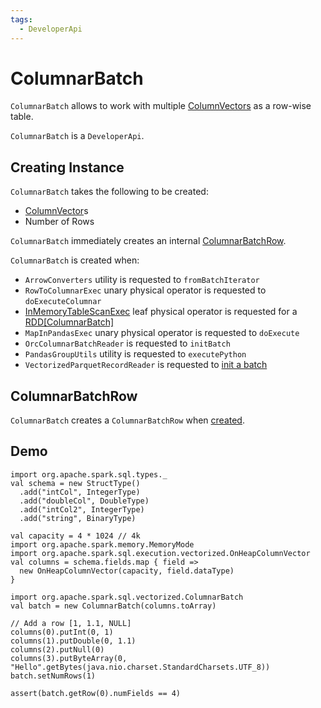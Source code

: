 ```yaml
---
tags:
  - DeveloperApi
---
```


# ColumnarBatch

`ColumnarBatch` allows to work with multiple [ColumnVectors](#columns) as a row-wise table.

`ColumnarBatch` is a `DeveloperApi`.

## Creating Instance

`ColumnarBatch` takes the following to be created:

* <span id="columns"> [ColumnVector](../vectorized-decoding/ColumnVector.md)s
* <span id="numRows"> Number of Rows

`ColumnarBatch` immediately creates an internal [ColumnarBatchRow](#row).

`ColumnarBatch` is created when:

* `ArrowConverters` utility is requested to `fromBatchIterator`
* `RowToColumnarExec` unary physical operator is requested to `doExecuteColumnar`
* [InMemoryTableScanExec](../physical-operators/InMemoryTableScanExec.md) leaf physical operator is requested for a [RDD[ColumnarBatch]](../physical-operators/InMemoryTableScanExec.md#columnarInputRDD)
* `MapInPandasExec` unary physical operator is requested to `doExecute`
* `OrcColumnarBatchReader` is requested to `initBatch`
* `PandasGroupUtils` utility is requested to `executePython`
* `VectorizedParquetRecordReader` is requested to [init a batch](../datasources/parquet/VectorizedParquetRecordReader.md#initBatch)

## <span id="row"> ColumnarBatchRow

`ColumnarBatch` creates a `ColumnarBatchRow` when [created](#creating-instance).

## Demo

```text
import org.apache.spark.sql.types._
val schema = new StructType()
  .add("intCol", IntegerType)
  .add("doubleCol", DoubleType)
  .add("intCol2", IntegerType)
  .add("string", BinaryType)

val capacity = 4 * 1024 // 4k
import org.apache.spark.memory.MemoryMode
import org.apache.spark.sql.execution.vectorized.OnHeapColumnVector
val columns = schema.fields.map { field =>
  new OnHeapColumnVector(capacity, field.dataType)
}

import org.apache.spark.sql.vectorized.ColumnarBatch
val batch = new ColumnarBatch(columns.toArray)

// Add a row [1, 1.1, NULL]
columns(0).putInt(0, 1)
columns(1).putDouble(0, 1.1)
columns(2).putNull(0)
columns(3).putByteArray(0, "Hello".getBytes(java.nio.charset.StandardCharsets.UTF_8))
batch.setNumRows(1)

assert(batch.getRow(0).numFields == 4)
```

<!---
## Review Me
=== [[rowIterator]] Iterator Over InternalRows (in Batch) -- `rowIterator` Method

[source, java]
----
Iterator<InternalRow> rowIterator()
----

`rowIterator`...FIXME

[NOTE]
====
`rowIterator` is used when:

* `ArrowConverters` is requested to `fromBatchIterator`

* `AggregateInPandasExec`, `WindowInPandasExec`, and `FlatMapGroupsInPandasExec` physical operators are requested to execute (`doExecute`)

* `ArrowEvalPythonExec` physical operator is requested to `evaluate`
====

=== [[setNumRows]] Specifying Number of Rows (in Batch) -- `setNumRows` Method

[source, java]
----
void setNumRows(int numRows)
----

In essence, `setNumRows` resets the batch and makes it available for reuse.

Internally, `setNumRows` simply sets the <<numRows, numRows>> to the given `numRows`.

`setNumRows` is used when:

* `OrcColumnarBatchReader` is requested to `nextBatch`

* `VectorizedParquetRecordReader` is requested to [nextBatch](datasources/parquet/VectorizedParquetRecordReader.md#nextBatch) (when `VectorizedParquetRecordReader` is requested to [nextKeyValue](datasources/parquet/VectorizedParquetRecordReader.md#nextKeyValue))

* `ColumnVectorUtils` is requested to `toBatch` (for testing only)

* `ArrowConverters` is requested to `fromBatchIterator`

* `InMemoryTableScanExec` physical operator is requested to [createAndDecompressColumn](physical-operators/InMemoryTableScanExec.md#createAndDecompressColumn)

* `ArrowPythonRunner` is requested for a `ReaderIterator` (`newReaderIterator`)
-->
